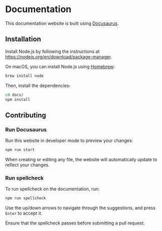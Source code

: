 # Documentation

This documentation website is built using [Docusaurus](https://docusaurus.io).

## Installation

Install Node.js by following the instructions at
https://nodejs.org/en/download/package-manager.

On macOS, you can install Node.js using [Homebrew](https://brew.sh):

```bash
brew install node
```

Then, install the dependencies:

```bash
cd docs/
npm install
```

## Contributing

### Run Docusaurus

Run this website in developer mode to preview your changes:

```bash
npm run start
```

When creating or editing any file, the website will automatically update to
reflect your changes.


### Run spellcheck

To run spellcheck on the documentation, run:

```bash
npm run spellcheck
```

Use the up/down arrows to navigate through the suggestions, and press `Enter`
to accept it.

Ensure that the spellcheck passes before submitting a pull request.
